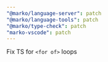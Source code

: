 ```yaml
---
"@marko/language-server": patch
"@marko/language-tools": patch
"@marko/type-check": patch
"marko-vscode": patch
---
```


Fix TS for `<for of>` loops
